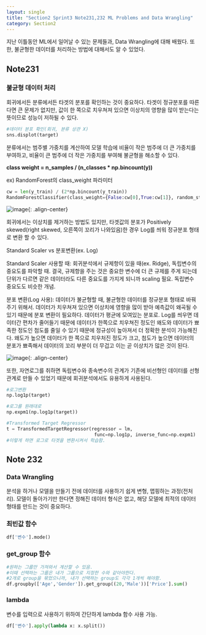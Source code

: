 ```yaml
---
layout: single
title: "Section2 Sprint3 Note231,232 ML Problems and Data Wrangling"
category: Section2
---
```


지난 이틀동안 ML에서 일어날 수 있는 문제들과, Data Wrangling에 대해 배웠다. 또한, 불균형한 데이터를 처리하는 방법에 대해서도 알 수 있었다.

## Note231
### 불균형 데이터 처리
회귀에서든 분류에서든 타겟의 분포를 확인하는 것이 중요하다. 타겟이 정규분포를 따른다면 큰 문제가 없지만, 값이 한 쪽으로 치우쳐져 있으면 이상치의 영향을 많이 받는다는 뜻이므로
성능이 저하될 수 있다.


```python
#데이터 분포 확인(회귀, 분류 상관 X)
sns.displot(target)

```

분류에서는 범주별 가중치를 계산하여 모델 학습에 비율이 작은 범주에 더 큰 가중치를 부여하고, 비율이 큰 범주에 더 작은 가중치를 부여해 불균형을 해소할 수 있다.

**class weight = n_samples / (n_classes * np.bincount(y))**

ex) RandomForest의 class_weight 파라미터

```python
cw = len(y_train) / (2*np.bincount(y_train))
RandomForestClassifier(class_weight={False:cw[0],True:cw[1]}, random_state=42)

```

![image](https://user-images.githubusercontent.com/97672187/157814245-d4cb18bd-5b46-4c63-abcf-86ce8a01c4d9.png){: .align-center}

회귀에서는 이상치를 제거하는 방법도 있지만, 타겟값의 분포가 Positively skewed(right skewed, 오른쪽이 꼬리가 나와있음)한 경우 Log를 씌워 정규분포 형태로 변환 할 수 있다.

Standard Scaler vs 분포변환(ex. Log)

Standard Scaler 사용할 때: 회귀분석에서 규제항이 있을 때(ex. Ridge), 독립변수의 중요도를 파악할 때.
결국, 규제항을 주는 것은 중요한 변수에 더 큰 규제를 주게 되는데 단위가 다르면 같은 데이터라도 다른 중요도를 가지게 되니까 scaling 필요. 독립변수 중요도도 비슷한 개념.

분포 변환(Log 사용): 데이터가 불균형할 때, 불균형한 데이터를 정규분포 형태로 바꿔주기 위해서. 데이터가 치우쳐져 있으면 이상치에 영향을 많이 받아 예측값이 왜곡될 수 있기 때문에 분포 변환이 필요하다. 데이터가 평균에 모여있는 분포로. Log를 씌우면 데이터간 편차가 줄어들기 때문에 데이터가 한쪽으로 치우쳐진 정도인 왜도와 데이터가 뾰족한 정도인 첨도를 줄일 수 있기 때문에 정규성이 높아져서 더 정확한 분석이 가능해진다. 왜도가 높으면 데이터가 한 쪽으로 치우처진 정도가 크고, 첨도가 높으면 데이터의 분포가 뾰족해서 데이터의 꼬리 부분이 더 무겁고 이는 곧 이상치가 많은 것이 된다.

![image](https://user-images.githubusercontent.com/97672187/160058216-f5d41747-1bfd-4adc-bfe2-6db6f1f110ce.png){: .align-center}


또한, 자연로그를 취하면 독립변수와 종속변수의 관계가 기존에 비선형인 데이터를 선형 관계로 만들 수 있었기 때문에 회귀분석에서도 유용하게 사용된다.

```python
#로그변환
np.log1p(target)

#로그를 원래대로
np.expm1(np.log1p(target))

#Transformed Target Regressor
t = TransformedTargetRegressor(regressor = lm,
                                func=np.log1p, inverse_func=np.expm1)
#이렇게 하면 로그로 타겟을 변환시켜서 학습함.

```

## Note 232

### Data Wrangling
분석을 하거나 모델을 만들기 전에 데이터를 사용하기 쉽게 변형, 맵핑하는 과정(전처리). 모델이 돌아가기만 한다면 정해진 데이터 형식은 없고, 해당 모델에 최적의 데이터형태를 만드는 것이 중요하다.

### 최빈값 함수

```python
df['변수'].mode()
```

### get_group 함수

```python
#원하는 그룹만 가져와서 계산할 수 있음.
#이때 선택하는 그룹은 내가 그룹으로 지정한 수와 같아야한다.
#2개로 group을 묶었으니까, 내가 선택하는 group도 각각 1개씩 해야함.
df.groupby(['Age','Gender']).get_group((20,'Male'))['Price'].sum()

```

### lambda
변수를 입력으로 사용하기 위하여 간단하게 lambda 함수 사용 가능.

```python
df['변수'].apply(lambda x: x.split())

```



